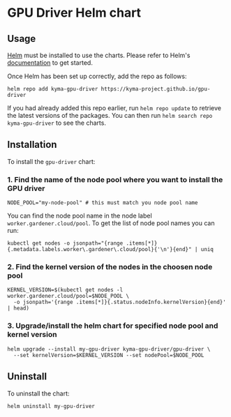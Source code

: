 # GPU Driver Helm chart


## Usage

[Helm](https://helm.sh) must be installed to use the charts. Please refer to
Helm's [documentation](https://helm.sh/docs) to get started.

Once Helm has been set up correctly, add the repo as follows:

```shell
helm repo add kyma-gpu-driver https://kyma-project.github.io/gpu-driver
```

If you had already added this repo earlier, run `helm repo update` to retrieve
the latest versions of the packages. You can then run 
`helm search repo kyma-gpu-driver` to see the charts.

## Installation

To install the `gpu-driver` chart:

### 1. Find the name of the node pool where you want to install the GPU driver

```shell
NODE_POOL="my-node-pool" # this must match you node pool name
```

You can find the node pool name in the node label `worker.gardener.cloud/pool`. 
To get the list of node pool names you can run:

```shell
kubectl get nodes -o jsonpath="{range .items[*]}{.metadata.labels.worker\.gardener\.cloud/pool}{'\n'}{end}" | uniq
```


### 2. Find the kernel version of the nodes in the choosen node pool

```shell
KERNEL_VERSION=$(kubectl get nodes -l worker.gardener.cloud/pool=$NODE_POOL \
  -o jsonpath='{range .items[*]}{.status.nodeInfo.kernelVersion}{end}' | head)
```


### 3. Upgrade/install the helm chart for specified node pool and kernel version

```shell
helm upgrade --install my-gpu-driver kyma-gpu-driver/gpu-driver \
  --set kernelVersion=$KERNEL_VERSION --set nodePool=$NODE_POOL
```

## Uninstall 

To uninstall the chart:

```shell
helm uninstall my-gpu-driver
```
